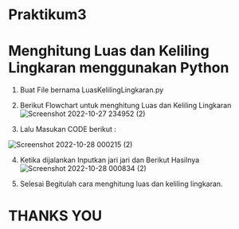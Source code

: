 # Praktikum3

# Menghitung Luas dan Keliling Lingkaran menggunakan Python

1. Buat File bernama LuasKelilingLingkaran.py

2. Berikut Flowchart untuk menghitung Luas dan Keliling Lingkaran
![Screenshot 2022-10-27 234952 (2)](https://user-images.githubusercontent.com/115732267/198352782-243f0915-48a0-4d6d-857f-f9f0b6790b23.png)

3. Lalu Masukan CODE berikut :

![Screenshot 2022-10-28 000215 (2)](https://user-images.githubusercontent.com/115732267/198353977-592c71c0-af75-4274-9abf-bd5805ef8b3c.png)

4. Ketika dijalankan Inputkan jari jari dan Berikut Hasilnya
![Screenshot 2022-10-28 000834 (2)](https://user-images.githubusercontent.com/115732267/198354946-10b4fce8-f368-406b-a2ab-658d4ff9a56e.png)

5. Selesai Begitulah cara menghitung luas dan keliling lingkaran.

# THANKS YOU
